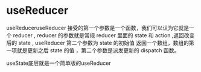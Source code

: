 # useReducer

useReduceruseReducer 接受的第一个参数是一个函数，我们可以认为它就是一个 reducer , reducer 的参数就是常规 reducer 里面的 state 和  action ,返回改变后的 state , useReducer 第二个参数为 state 的初始值 返回一个数组，数组的第一项就是更新之后 state 的值 ，第二个参数是派发更新的 dispatch 函数。

useState底层就是一个简单版的useReducer